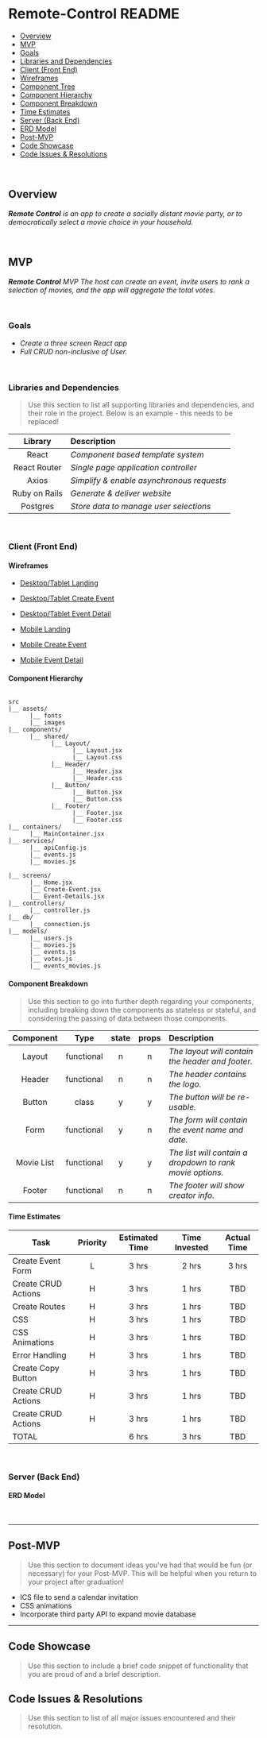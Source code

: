 # Remote-Control README

- [Overview](#overview)
- [MVP](#mvp)
- [Goals](#goals)
- [Libraries and Dependencies](#libraries-and-dependencies)
- [Client (Front End)](#client-front-end)
- [Wireframes](#wireframes)
- [Component Tree](#component-tree)
- [Component Hierarchy](#component-hierarchy)
- [Component Breakdown](#component-breakdown)
- [Time Estimates](#time-estimates)
- [Server (Back End)](#server-back-end)
- [ERD Model](#erd-model)
- [Post-MVP](#post-mvp)
- [Code Showcase](#code-showcase)
- [Code Issues & Resolutions](#code-issues--resolutions)

<br>

## Overview

_**Remote Control** is an app to create a socially distant movie party, or to democratically select a movie choice in your household._


<br>

## MVP

_**Remote Control** MVP The host can create an event, invite users to rank a selection of movies, and the app will aggregate the total votes._

<br>

### Goals

- _Create a three screen React app_
- _Full CRUD non-inclusive of User._

<br>

### Libraries and Dependencies

> Use this section to list all supporting libraries and dependencies, and their role in the project. Below is an example - this needs to be replaced!

|     Library      | Description                                |
| :--------------: | :----------------------------------------- |
|      React       | _Component based template system_          |
|   React Router   | _Single page application controller_       |
|      Axios       | _Simplify & enable asynchronous requests_  |
|   Ruby on Rails  | _Generate & deliver website_               |
|     Postgres     | _Store data to manage user selections_     |

<br>

### Client (Front End)

#### Wireframes

- [Desktop/Tablet Landing](https://wireframe.cc/pro/pp/5e85b96d2373094)

- [Desktop/Tablet Create Event](https://wireframe.cc/pro/pp/c644b3d5f373098)


- [Desktop/Tablet Event Detail](https://wireframe.cc/pro/pp/2fdd62221373103)


- [Mobile Landing](https://wireframe.cc/pro/pp/5a66f56b0373206)


- [Mobile Create Event](https://wireframe.cc/pro/pp/cdf02791c373208)


- [Mobile Event Detail](https://wireframe.cc/pro/pp/5af0edcad373232)


#### Component Hierarchy 

``` structure

src
|__ assets/
      |__ fonts
      |__ images
|__ components/
      |__ shared/
            |__ Layout/
                  |__ Layout.jsx
                  |__ Layout.css
            |__ Header/
                  |__ Header.jsx
                  |__ Header.css
            |__ Button/
                  |__ Button.jsx
                  |__ Button.css
            |__ Footer/
                  |__ Footer.jsx
                  |__ Footer.css
|__ containers/
      |__ MainContainer.jsx
|__ services/
      |__ apiConfig.js
      |__ events.js
      |__ movies.js

|__ screens/
      |__ Home.jsx
      |__ Create-Event.jsx
      |__ Event-Details.jsx
|__ controllers/
      |__ controller.js
|__ db/
      |__ connection.js
|__ models/
      |__ users.js
      |__ movies.js
      |__ events.js
      |__ votes.js
      |__ events_movies.js

```

#### Component Breakdown

> Use this section to go into further depth regarding your components, including breaking down the components as stateless or stateful, and considering the passing of data between those components.

|  Component   |    Type    | state | props | Description                                                      |
| :----------: | :--------: | :---: | :---: | :--------------------------------------------------------------- |
|    Layout    | functional |   n   |   n   | _The layout will contain the header and footer._                 |
|    Header    | functional |   n   |   n   | _The header contains the logo._                                  |
|    Button    |   class    |   y   |   y   | _The button will be re-usable._                                  |
|    Form      | functional |   y   |   n   | _The form will contain the event name and date._                 |
|  Movie List  | functional |   y   |   y   | _The list will contain a dropdown to rank movie options._        |
|    Footer    | functional |   n   |   n   | _The footer will show creator info._                             |

#### Time Estimates


| Task                | Priority | Estimated Time | Time Invested | Actual Time |
| ------------------- | :------: | :------------: | :-----------: | :---------: |
| Create Event Form   |    L     |     3 hrs      |     2 hrs     |    3 hrs    |
| Create CRUD Actions |    H     |     3 hrs      |     1 hrs     |     TBD     |
| Create Routes       |    H     |     3 hrs      |     1 hrs     |     TBD     |
| CSS                 |    H     |     3 hrs      |     1 hrs     |     TBD     |
| CSS Animations      |    H     |     3 hrs      |     1 hrs     |     TBD     |
| Error Handling      |    H     |     3 hrs      |     1 hrs     |     TBD     |
| Create Copy Button  |    H     |     3 hrs      |     1 hrs     |     TBD     |
| Create CRUD Actions |    H     |     3 hrs      |     1 hrs     |     TBD     |
| Create CRUD Actions |    H     |     3 hrs      |     1 hrs     |     TBD     |
| TOTAL               |          |     6 hrs      |     3 hrs     |     TBD     |


<br>

### Server (Back End)

#### ERD Model

[](https://app.diagrams.net/#G1RMnx_gqqTcynwnto0csROJLJpaRDixIy)

<br>

***

## Post-MVP

> Use this section to document ideas you've had that would be fun (or necessary) for your Post-MVP. This will be helpful when you return to your project after graduation!
- ICS file to send a calendar invitation
- CSS animations
- Incorporate third party API to expand movie database
***

## Code Showcase

> Use this section to include a brief code snippet of functionality that you are proud of and a brief description.

## Code Issues & Resolutions

> Use this section to list of all major issues encountered and their resolution.
